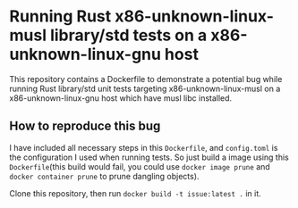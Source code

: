 # Running Rust x86-unknown-linux-musl library/std tests on a x86-unknown-linux-gnu host

This repository contains a Dockerfile to demonstrate a potential bug while running Rust library/std unit tests targeting x86-unknown-linux-musl on a x86-unknown-linux-gnu host which have musl libc installed.

## How to reproduce this bug

I have included all necessary steps in this `Dockerfile`, and `config.toml` is the configuration I used when running tests. So just build a image using this `Dockerfile`(this build would fail, you could use `docker image prune` and `docker container prune` to prune dangling objects).

Clone this repository, then run `docker build -t issue:latest .` in it.